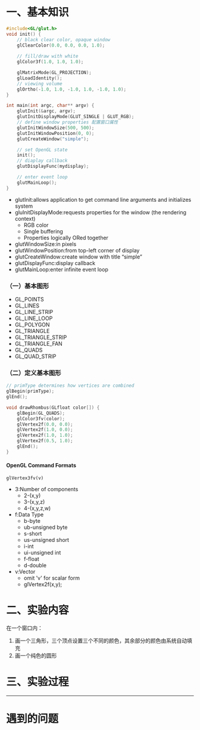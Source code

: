 # 一、基本知识
```C++
#include<GL/glut.h>
void init() {
	// black clear color, opaque window
	glClearColor(0.0, 0.0, 0.0, 1.0);
	
	// fill/draw with white
	glColor3f(1.0, 1.0, 1.0);

	glMatrixMode(GL_PROJECTION);
	glLoadIdentity();
	// viewing volume
	glOrtho(-1.0, 1.0, -1.0, 1.0, -1.0, 1.0);
}

int main(int argc, char** argv) {
	glutInit(&argc, argv);
	glutInitDisplayMode(GLUT_SINGLE | GLUT_RGB);
	// define window properties 配置窗口属性
	glutInitWindowSize(500, 500);
	glutInitWindowPosition(0, 0);
	glutCreateWindow("simple");

	// set OpenGL state
	init();
	// diaplay callback
	glutDisplayFunc(mydisplay);

	// enter event loop
	glutMainLoop();
}
```
- glutInit:allows application to get command line arguments and initializes system
- gluInitDisplayMode:requests properties for the window (the rendering context)
  - RGB color
  - Single buffering
  - Properties logically ORed together
- glutWindowSize:in pixels
- glutWindowPosition:from top-left corner of display
- glutCreateWindow:create window with title “simple”
- glutDisplayFunc:display callback
- glutMainLoop:enter infinite event loop

### （一）基本图形
- GL_POINTS
- GL_LINES
- GL_LINE_STRIP
- GL_LINE_LOOP
- GL_POLYGON
- GL_TRIANGLE
- GL_TRIANGLE_STRIP
- GL_TRIANGLE_FAN
- GL_QUADS
- GL_QUAD_STRIP

### （二）定义基本图形
```C++
// primType determines how vertices are combined
glBegin(primType);
glEnd();
```
```C++
void drawRhombus(GLfloat color[]) {
	glBegin(GL_QUADS);
	glColor3fv(color);
	glVertex2f(0.0, 0.0);
	glVertex2f(1.0, 0.0);
	glVertex2f(1.0, 1.0);
	glVertex2f(0.5, 1.0);
	glEnd();
}
```

#### OpenGL Command Formats
`glVertex3fv(v)`
- 3:Number of components
  - 2-(x,y)
  - 3-(x,y,z)
  - 4-(x,y,z,w)
- f:Data Type
  - b-byte
  - ub-unsigned byte
  - s-short
  - us-unsigned short
  - i-int
  - ui-unsigned int
  - f-float
  - d-double
- v:Vector
  - omit 'v' for scalar form
  - glVertex2f(x,y);

# 二、实验内容
在一个窗口内：  
1. 画一个三角形，三个顶点设置三个不同的颜色，其余部分的颜色由系统自动填充
2. 画一个纯色的圆形

# 三、实验过程

---
# 遇到的问题
